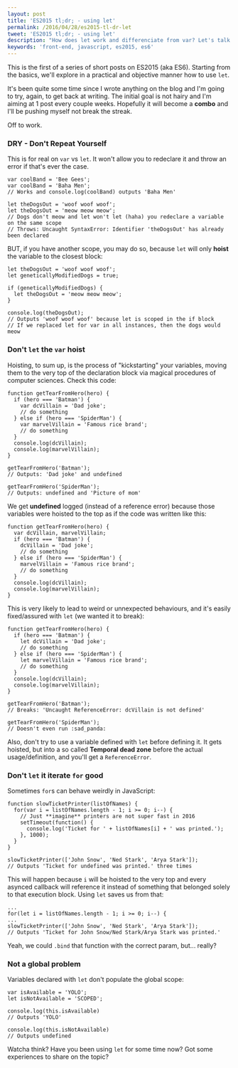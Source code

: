 ```yaml
---
layout: post
title: 'ES2015 tl;dr; - using let'
permalink: /2016/04/28/es2015-tl-dr-let
tweet: 'ES2015 tl;dr; - using let'
description: "How does let work and differenciate from var? Let's talk ES2015"
keywords: 'front-end, javascript, es2015, es6'
---
```


This is the first of a series of short posts on ES2015 (aka ES6). Starting from the basics, we'll explore in a practical and objective manner how to use `let`.

It's been quite some time since I wrote anything on the blog and I'm going to try, again, to get back at writing. The initial goal is not hairy and I'm aiming at 1 post every couple weeks. Hopefully it will become a **combo** and I'll be pushing myself not break the streak.

Off to work.

### DRY - Don't Repeat Yourself

This is for real on `var` vs `let`. It won't allow you to redeclare it and throw an error if that's ever the case.

    var coolBand = 'Bee Gees';
    var coolBand = 'Baha Men';
    // Works and console.log(coolBand) outputs 'Baha Men'

    let theDogsOut = 'woof woof woof';
    let theDogsOut = 'meow meow meow';
    // Dogs don't meow and let won't let (haha) you redeclare a variable on the same scope
    // Throws: Uncaught SyntaxError: Identifier 'theDogsOut' has already been declared

BUT, if you have another scope, you may do so, because `let` will only **hoist** the variable to the closest block:

    let theDogsOut = 'woof woof woof';
    let geneticallyModifiedDogs = true;

    if (geneticallyModifiedDogs) {
      let theDogsOut = 'meow meow meow';
    }

    console.log(theDogsOut);
    // Outputs 'woof woof woof' because let is scoped in the if block
    // If we replaced let for var in all instances, then the dogs would meow

### Don't `let` the `var` hoist

Hoisting, to sum up, is the process of "kickstarting" your variables, moving them to the very top of the declaration block via magical procedures of computer sciences. Check this code:

    function getTearFromHero(hero) {
      if (hero === 'Batman') {
        var dcVillain = 'Dad joke';
        // do something
      } else if (hero === 'SpiderMan') {
        var marvelVillain = 'Famous rice brand';
        // do something
      }
      console.log(dcVillain);
      console.log(marvelVillain);
    }

    getTearFromHero('Batman');
    // Outputs: 'Dad joke' and undefined

    getTearFromHero('SpiderMan');
    // Outputs: undefined and 'Picture of mom'

We get **undefined** logged (instead of a reference error) because those variables were hoisted to the top as if the code was written like this:

    function getTearFromHero(hero) {
      var dcVillain, marvelVillain;
      if (hero === 'Batman') {
        dcVillain = 'Dad joke';
        // do something
      } else if (hero === 'SpiderMan') {
        marvelVillain = 'Famous rice brand';
        // do something
      }
      console.log(dcVillain);
      console.log(marvelVillain);
    }

This is very likely to lead to weird or unnexpected behaviours, and it's easily fixed/assured with `let` (we wanted it to break):

    function getTearFromHero(hero) {
      if (hero === 'Batman') {
        let dcVillain = 'Dad joke';
        // do something
      } else if (hero === 'SpiderMan') {
        let marvelVillain = 'Famous rice brand';
        // do something
      }
      console.log(dcVillain);
      console.log(marvelVillain);
    }

    getTearFromHero('Batman');
    // Breaks: 'Uncaught ReferenceError: dcVillain is not defined'

    getTearFromHero('SpiderMan');
    // Doesn't even run :sad_panda:

Also, don't try to use a variable defined with `let` before defining it. It gets hoisted, but into a so called **Temporal dead zone** before the actual usage/definition, and you'll get a `ReferenceError`.

### Don't `let` it iterate `for` good

Sometimes `for`s can behave weirdly in JavaScript:

    function slowTicketPrinter(listOfNames) {
      for(var i = listOfNames.length - 1; i >= 0; i--) {
        // Just **imagine** printers are not super fast in 2016
        setTimeout(function() {
          console.log('Ticket for ' + listOfNames[i] + ' was printed.');
        }, 1000);
      }
    }

    slowTicketPrinter(['John Snow', 'Ned Stark', 'Arya Stark']);
    // Outputs 'Ticket for undefined was printed.' three times

This will happen because `i` will be hoisted to the very top and every asynced callback will reference it instead of something that belonged solely to that execution block. Using `let` saves us from that:

    ...
    for(let i = listOfNames.length - 1; i >= 0; i--) {
    ...
    slowTicketPrinter(['John Snow', 'Ned Stark', 'Arya Stark']);
    // Outputs 'Ticket for John Snow/Ned Stark/Arya Stark was printed.'

Yeah, we could `.bind` that function with the correct param, but... really?

### Not a global problem

Variables declared with `let` don't populate the global scope:

    var isAvailable = 'YOLO';
    let isNotAvailable = 'SCOPED';

    console.log(this.isAvailable)
    // Outputs 'YOLO'

    console.log(this.isNotAvailable)
    // Outputs undefined

Watcha think? Have you been using `let` for some time now? Got some experiences to share on the topic?
